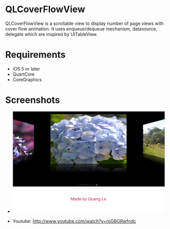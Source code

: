 QLCoverFlowView
===============

QLCoverFlowView is a scrollable view to display number of page views with cover flow animation. 
It uses enqueue/dequeue mechanism, datasource, delegate which are inspired by UITableView. 

# Requirements
* iOS 5 or later
* QuartCore 
* CoreGraphics

# Screenshots
* ![](https://github.com/quanglt/QLCoverFlowView/blob/master/Screenshots/QLCoverFlowView-1.png)

* Youtube: http://www.youtube.com/watch?v=roGBGRwfndc